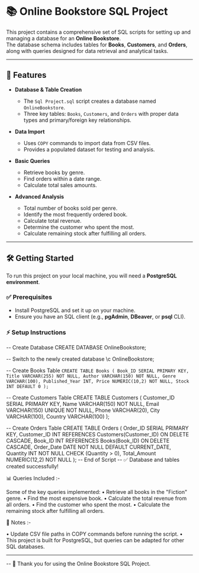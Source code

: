 # 📚 Online Bookstore SQL Project

This project contains a comprehensive set of SQL scripts for setting up and managing a database for an **Online Bookstore**.  
The database schema includes tables for **Books**, **Customers**, and **Orders**, along with queries designed for data retrieval and analytical tasks.

---

## 🚀 Features

- **Database & Table Creation**  
  - The `Sql Project.sql` script creates a database named `OnlineBookstore`.  
  - Three key tables: `Books`, `Customers`, and `Orders` with proper data types and primary/foreign key relationships.

- **Data Import**  
  - Uses `COPY` commands to import data from CSV files.  
  - Provides a populated dataset for testing and analysis.  

- **Basic Queries**  
  - Retrieve books by genre.  
  - Find orders within a date range.  
  - Calculate total sales amounts.  

- **Advanced Analysis**  
  - Total number of books sold per genre.  
  - Identify the most frequently ordered book.  
  - Calculate total revenue.  
  - Determine the customer who spent the most.  
  - Calculate remaining stock after fulfilling all orders.  

---

## 🛠️ Getting Started
To run this project on your local machine, you will need a **PostgreSQL environment**.

### ✅ Prerequisites
- Install PostgreSQL and set it up on your machine.  
- Ensure you have an SQL client (e.g., **pgAdmin**, **DBeaver**, or **psql** CLI).  

### ⚡ Setup Instructions
-- Create Database
CREATE DATABASE OnlineBookstore;

-- Switch to the newly created database
\c OnlineBookstore;

-- Create Books Table
`CREATE TABLE Books (
    Book_ID SERIAL PRIMARY KEY,
    Title VARCHAR(255) NOT NULL,
    Author VARCHAR(150) NOT NULL,
    Genre VARCHAR(100),
    Published_Year INT,
    Price NUMERIC(10,2) NOT NULL,
    Stock INT DEFAULT 0
);`

-- Create Customers Table
CREATE TABLE Customers (
    Customer_ID SERIAL PRIMARY KEY,
    Name VARCHAR(150) NOT NULL,
    Email VARCHAR(150) UNIQUE NOT NULL,
    Phone VARCHAR(20),
    City VARCHAR(100),
    Country VARCHAR(100)
);

-- Create Orders Table
CREATE TABLE Orders (
    Order_ID SERIAL PRIMARY KEY,
    Customer_ID INT REFERENCES Customers(Customer_ID) ON DELETE CASCADE,
    Book_ID INT REFERENCES Books(Book_ID) ON DELETE CASCADE,
    Order_Date DATE NOT NULL DEFAULT CURRENT_DATE,
    Quantity INT NOT NULL CHECK (Quantity > 0),
    Total_Amount NUMERIC(12,2) NOT NULL
);
-- End of Script
-- ✅ Database and tables created successfully!

📊 Queries Included :-

Some of the key queries implemented:
 • Retrieve all books in the "Fiction" genre.
 • Find the most expensive book.
 • Calculate the total revenue from all orders.
 • Find the customer who spent the most.
 • Calculate the remaining stock after fulfilling all orders.

📌 Notes :-

 • Update CSV file paths in COPY commands before running the script.
 • This project is built for PostgreSQL, but queries can be adapted for other SQL databases.
 
---------------------------------------------------
-- 🙏 Thank you for using the Online Bookstore SQL Project.

